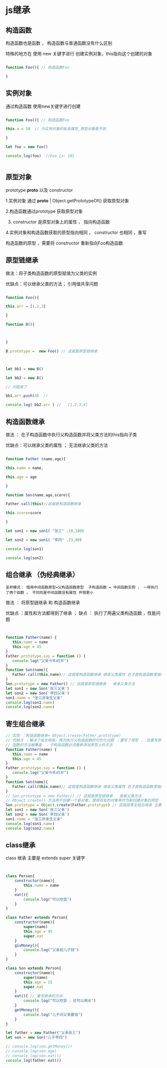 # js继承
## 构造函数  

构造函数也是函数 ， 构造函数与普通函数没有什么区别 

特殊的地方在  使用 new 关键字进行 创建实例对象，this指向这个创建的对象 

``` js

function Foo(){ // 构造函数Foo  

}

```

## 实例对象 

通过构造函数 使用new关键字进行创建  

``` js

function Foo(){ // 构造函数Foo  

this.a = 10  // 为实例对象的私有属性,原型对象取不到 

}

let foo = new Foo()

console.log(foo)  //Foo {a: 10}



```

## 原型对象 

prototype    __proto__   以及 constructor

1.实例对象 通过 __proto__  |  Object.getPrototypeOf() 获取原型对象 

2.构造函数通过prototype 获取原型对象

3. constructor 是原型对象上的属性 ， 指向构造函数 

4.实例对象和构造函数获取的原型指向相同 ， constructor 也相同 ，重写

构造函数的原型 ，需要将 constructor 重新指向Foo构造函数





## 原型链继承 

做法：将子类构造函数的原型赋值为父类的实例

优缺点：可以继承父类的方法； 引用值共享问题   

``` js

function Foo(){

this.arr = [1,2,3]

}

function B(){



}

B.prototype =  new Foo() // 这就是原型链继承 



let bb1 = new B()

let bb2 = new B()

// 问题来了  

bb1.arr.push(4)  // 

console.log( bb2.arr ) //   [1,2,3,4] 

```

## 构造函数继承 

做法 ： 在子构造函数中执行父构造函数并将父类方法的this指向子类

优缺点：可以继承父类的属性 ； 无法继承父类的方法 

```js

function Father (name,age){

this.name = name,

this.age = age 

}

function Son(name,age,score){

Father.call(this)//这就是构造函数继承

this.score=score

}

let son1 = new son1( "张三" ,18,100)

let son2 = new son1( "李四" ,23,90)  

console.log(son1)

console.log(son2)

```

## 组合继承 （伪经典继承）
    圣杯模式： 借用中间函数原型=父构造函数原型  子构造函数 = 中间函数实例 ， 一样执行了两个函数 ， 不同的是中间函数没有属性 开销更小 

做法 ： 将原型链继承  和 构造函数继承

优缺点 ：属性和方法都得到了继承 ； 缺点 ： 执行了两遍父类构造函数 ，性能问题  
```js


function Father(name) {
   this.name = name
   this.age = 45
}
Father.prototype.say = function () {
   console.log("父亲今年45岁")
}
function Son(name){
   Father.call(this,name)// 这就是构造函数继承 继承父类属性 在子类构造函数里指向父类函数并指向子类this
}
Son.prototype = new Father() // 这就是原型链继承   继承父类方法
let son1 = new Son('张三父亲')
let son2 = new Son('李四父亲')
son1.name = "张三非亲生父亲"
console.log(son1.name)
console.log(son2.name)
```
##  寄生组合继承
```js
// 实现 ：构造函数继承+ Object.create(Father.prototype)
// 优缺点 ：解决了组合继承，两次执行父构造函数的可优化问题 ；重写了原型 ， 在重写原型之前的子构造
// 函数的方法被覆盖  ，子构造函数必须重新添加原型上的方法
function Father(name) {
   this.name = name
   this.age = 45
}
Father.prototype.say = function () {
   console.log("父亲今年45岁")
}
function Son(name){
   Father.call(this,name)// 这就是构造函数继承 继承父类属性 在子类构造函数里指向父类函数并指向子类this
}
// Son.prototype = new Father() // 这就是原型链继承   继承父类方法
// Object.create() 方法用于创建一个新对象，使用现有的对象来作为新创建对象的原型
Son.prototype = Object.create(Father.prototype) // 这就是寄生组合继承 主要步骤
let son1 = new Son('张三父亲')
let son2 = new Son('李四父亲')
son1.name = "张三非亲生父亲"
console.log(son1.name)
console.log(son2.name)
```

## class继承 
class 继承  主要是 extends  super 关键字
```js


class Person{
    constructor(name){
        this.name = name 
    }
    eat(){
        console.log("可以吃饭")
    }
}

class Father extends Person{
    constructor(name){
        super(name)
        this.age = 45
        super.eat
    }
    givMoney(){
        console.log("父亲给儿子钱")
    }
}

class Son extends Person{
    constructor(name){
        super(name)
        this.age = 15
        super.eat
    }
    eat(){ // 重写继承的方法 
        console.log("可以吃饭 ，还可以喝水")
    }
    getMoney(){
        console.log("儿子问父亲要钱")
    }
}

let father = new Father("父亲张三")
let son = new Son("儿子李四")

// console.log(son.getMoney())
// console.log(son.age) 
// console.log(son.eat()) 
console.log(father.eat())
```


